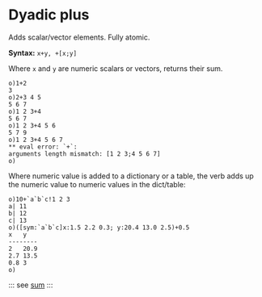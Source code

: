 # Dyadic plus

Adds scalar/vector elements. Fully atomic.

**Syntax:** ``x+y, +[x;y]``

Where `x` and `y` are numeric scalars or vectors, returns their sum.

```o
o)1+2
3
o)2+3 4 5
5 6 7
o)1 2 3+4
5 6 7
o)1 2 3+4 5 6
5 7 9
o)1 2 3+4 5 6 7
** eval error: `+`:
arguments length mismatch: [1 2 3;4 5 6 7]
o)
```

Where numeric value is added to a dictionary or a table, the verb adds up the numeric value to numeric values in the dict/table:

```o
o)10+`a`b`c!1 2 3
a| 11
b| 12
c| 13
o)([sym:`a`b`c]x:1.5 2.2 0.3; y:20.4 13.0 2.5)+0.5
x   y
--------
2   20.9
2.7 13.5
0.8 3
o)
```

::: see
[sum](/verbs/math/sum.md)
:::
